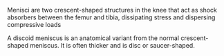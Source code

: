 Menisci are two crescent-shaped structures in the knee that act as shock absorbers between the femur and tibia, dissipating stress and dispersing compressive loads

A discoid meniscus is an anatomical variant from the normal crescent-shaped meniscus. It is often thicker and is disc or saucer-shaped.